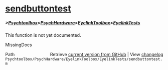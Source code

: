 # [sendbuttontest](sendbuttontest)
##### >[Psychtoolbox](Psychtoolbox)>[PsychHardware](PsychHardware)>[EyelinkToolbox](EyelinkToolbox)>[EyelinkTests](EyelinkTests)

This function is not yet documented.


 MissingDocs



<div class="code_header" style="text-align:right;">
  <span style="float:left;">Path&nbsp;&nbsp;</span> <span class="counter">Retrieve <a href=
  "https://raw.github.com/Psychtoolbox-3/Psychtoolbox-3/beta/Psychtoolbox/PsychHardware/EyelinkToolbox/EyelinkTests/sendbuttontest.m">current version from GitHub</a> | View <a href=
  "https://github.com/Psychtoolbox-3/Psychtoolbox-3/commits/beta/Psychtoolbox/PsychHardware/EyelinkToolbox/EyelinkTests/sendbuttontest.m">changelog</a></span>
</div>
<div class="code">
  <code>Psychtoolbox/PsychHardware/EyelinkToolbox/EyelinkTests/sendbuttontest.m</code>
</div>

